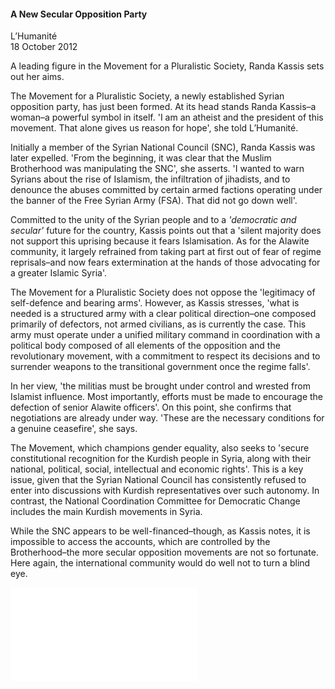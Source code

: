 <h4>A New Secular Opposition Party</h4>

L’Humanité  
18 October 2012  

A leading figure in the Movement for a Pluralistic Society, Randa Kassis sets out her aims.

The Movement for a Pluralistic Society, a newly established Syrian opposition party, has just been formed. At its head stands Randa Kassis–a woman–a powerful symbol in itself. 'I am an atheist and the president of this movement. That alone gives us reason for hope', she told L’Humanité.

Initially a member of the Syrian National Council (SNC), Randa Kassis was later expelled. 'From the beginning, it was clear that the Muslim Brotherhood was manipulating the SNC', she asserts. 'I wanted to warn Syrians about the rise of Islamism, the infiltration of jihadists, and to denounce the abuses committed by certain armed factions operating under the banner of the Free Syrian Army (FSA). That did not go down well'.

Committed to the unity of the Syrian people and to a _'democratic and secular'_ future for the country, Kassis points out that a 'silent majority does not support this uprising because it fears Islamisation. As for the Alawite community, it largely refrained from taking part at first out of fear of regime reprisals–and now fears extermination at the hands of those advocating for a greater Islamic Syria'.

The Movement for a Pluralistic Society does not oppose the 'legitimacy of self-defence and bearing arms'. However, as Kassis stresses, 'what is needed is a structured army with a clear political direction–one composed primarily of defectors, not armed civilians, as is currently the case. This army must operate under a unified military command in coordination with a political body composed of all elements of the opposition and the revolutionary movement, with a commitment to respect its decisions and to surrender weapons to the transitional government once the regime falls'.

In her view, 'the militias must be brought under control and wrested from Islamist influence. Most importantly, efforts must be made to encourage the defection of senior Alawite officers'. On this point, she confirms that negotiations are already under way. 'These are the necessary conditions for a genuine ceasefire', she says.

The Movement, which champions gender equality, also seeks to 'secure constitutional recognition for the Kurdish people in Syria, along with their national, political, social, intellectual and economic rights'. This is a key issue, given that the Syrian National Council has consistently refused to enter into discussions with Kurdish representatives over such autonomy. In contrast, the National Coordination Committee for Democratic Change includes the main Kurdish movements in Syria.

While the SNC appears to be well-financed–though, as Kassis notes, it is impossible to access the accounts, which are controlled by the Brotherhood–the more secular opposition movements are not so fortunate. Here again, the international community would do well not to turn a blind eye.

![](94-L_Humanite%CC%81.pdf)
<p></p>
